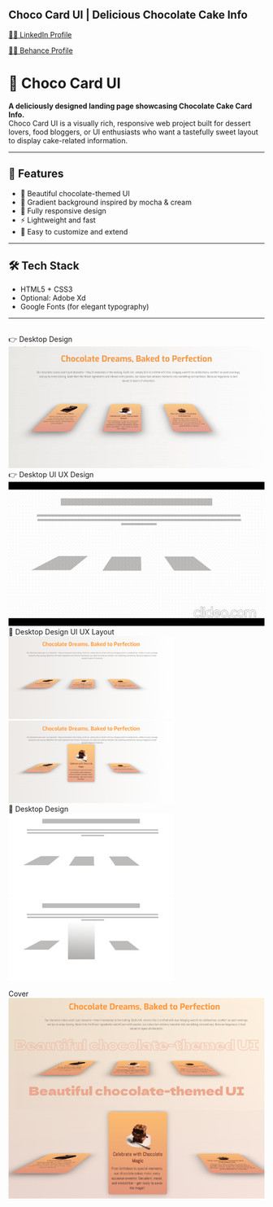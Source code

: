 ## Choco Card UI | Delicious Chocolate Cake Info 

<a href="https://www.linkedin.com/in/dharmendraverma95/" target="_blank">🧑‍💻 LinkedIn Profile </a>

<a href="https://www.behance.net/dhirukumar" target="_blank">🧑‍💻 Behance Profile </a>


# 🍫 Choco Card UI

**A deliciously designed landing page showcasing Chocolate Cake Card Info.**  
Choco Card UI is a visually rich, responsive web project built for dessert lovers, food bloggers, or UI enthusiasts who want a tastefully sweet layout to display cake-related information.

---
## 🚀 Features

- 🍰 Beautiful chocolate-themed UI
- 🎨 Gradient background inspired by mocha & cream
- 📱 Fully responsive design
- ⚡ Lightweight and fast
- 🧁 Easy to customize and extend

---
## 🛠 Tech Stack

- HTML5 + CSS3
- Optional: Adobe Xd
- Google Fonts (for elegant typography)

---


<br>
<span>👉 Desktop Design</span><br/>
<a href="https://www.behance.net/gallery/224387457/Choco-Card-UI-Delicious-Chocolate-Cake-Info" target="_blank" >
<img src="./img/cardInfo.gif" width="575px"/>
</a>

<br>
<span>👉 Desktop UI UX Design</span><br/>
<a href="https://www.behance.net/gallery/224387457/Choco-Card-UI-Delicious-Chocolate-Cake-Info" target="_blank" >
<img src="./img/cardInfoUIUXLayout.gif" width="575px"/>
</a>
<br />
<span>📸 Desktop Design UI UX Layout</span><br/>
<a href="https://www.behance.net/gallery/224387457/Choco-Card-UI-Delicious-Chocolate-Cake-Info" target="_blank" >
<img src="./img/cardInfo.png" width="325px"/>
<img src="./img/cardInfoHover.png" width="325px"/>
</a>
<br />
<span>📸 Desktop Design</span><br/>
<a href="https://www.behance.net/gallery/224387457/Choco-Card-UI-Delicious-Chocolate-Cake-Info" target="_blank" >
<img src="./img/cardInfoUIUXLayout.png" width="325px"/>
<img src="./img/cardInfoHoverUIUXLayout.png" width="325px"/>
</a>

<span>Cover</span><br/>
<a href="https://www.behance.net/gallery/224387457/Choco-Card-UI-Delicious-Chocolate-Cake-Info" target="_blank" >
<img src="./img/cover.png" width="575px"/>
</a>